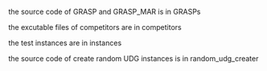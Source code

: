 the source code of GRASP and GRASP_MAR is in GRASPs

the excutable files of competitors are in competitors

the test instances are in instances

the source code of create random UDG instances is in random_udg_creater 
